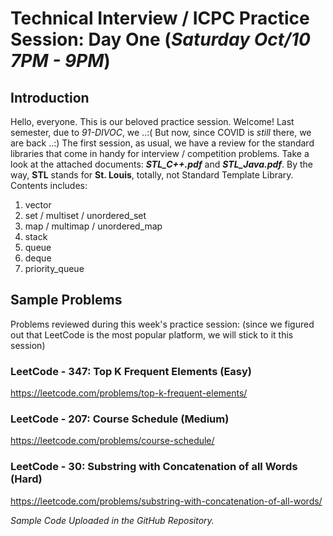 # Technical Interview / ICPC Practice Session: Day One (***Saturday Oct/10 7PM - 9PM***)

## Introduction
Hello, everyone. This is our beloved practice session. Welcome! Last semester, due to *91-DIVOC*, we ..:( But now, since COVID is *still* there, we are back ..:) The first session, as usual, we have a review for the standard libraries that come in handy for interview / competition problems. Take a look at the attached documents: ***STL_C++.pdf*** and ***STL_Java.pdf***. By the way, **STL** stands for **St. Louis**, totally, not Standard Template Library. Contents includes:

1. vector
2. set / multiset / unordered_set
3. map / multimap / unordered_map
4. stack
5. queue
6. deque
7. priority_queue

## Sample Problems
Problems reviewed during this week's practice session: (since we figured out that LeetCode is the most popular platform, we will stick to it this session)

### LeetCode - 347: Top K Frequent Elements (Easy)
https://leetcode.com/problems/top-k-frequent-elements/ 
### LeetCode - 207: Course Schedule (Medium)
https://leetcode.com/problems/course-schedule/
### LeetCode - 30: Substring with Concatenation of all Words (Hard) 
https://leetcode.com/problems/substring-with-concatenation-of-all-words/

*Sample Code Uploaded in the GitHub Repository.*